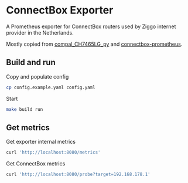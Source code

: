 # ConnectBox Exporter

A Prometheus exporter for ConnectBox routers used by Ziggo internet provider
in the Netherlands.

Mostly copied from [compal_CH7465LG_py](https://github.com/ties/compal_CH7465LG_py)
and [connectbox-prometheus](https://github.com/mbugert/connectbox-prometheus).

## Build and run

Copy and populate config
```sh
cp config.example.yaml config.yaml
```

Start
```sh
make build run
```

## Get metrics

Get exporter internal metrics
```sh
curl 'http://localhost:8080/metrics'
```

Get ConnectBox metrics
```sh
curl 'http://localhost:8080/probe?target=192.168.178.1'
```
